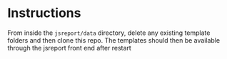 # Instructions
From inside the `jsreport/data` directory, delete any existing template folders and then clone this repo. The templates should then be available through the jsreport front end after restart
